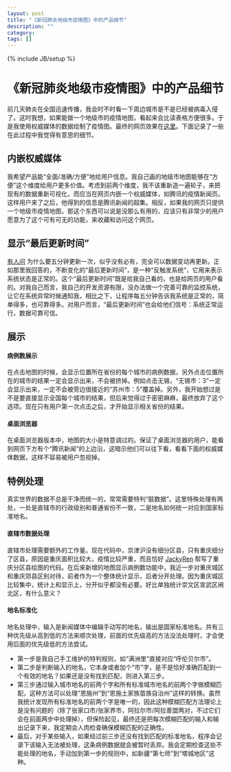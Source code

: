 ```yaml
---
layout: post
title: "《新冠肺炎地级市疫情图》中的产品细节"
description: ""
category: 
tags: []
---
```

{% include JB/setup %}

# 《新冠肺炎地级市疫情图》中的产品细节

前几天肺炎在全国迅速传播，我会时不时看一下周边城市是不是已经被病毒入侵了。这时我想，如果能做一个地级市的疫情地图，看起来会比读表格方便很多。于是我使用权威媒体的数据绘制了疫情图。最终的网页效果在[这里](https://lispczz.github.io/pneumonia/)。下面记录了一些在此过程中我觉得有意思的细节。

## 内嵌权威媒体
我希望产品能“全面/准确/方便”地给用户信息。我自己画的地级市地图能够在“方便”这个维度给用户更多价值。考虑到前两个维度，我不该重新造一遍轮子，来把现有的数据重新可视化，而应当在网页内嵌一个权威媒体，如腾讯的疫情新闻页。这样用户来了之后，他得到的信息是腾讯新闻的超集。相反，如果我的网页只提供一个地级市疫情地图，那这个东西可以说是没那么有用的，应该只有非常少的用户愿意为了这个可有可无的功能，来收藏和访问这个网页。

## 显示“最后更新时间”

[有人问](https://github.com/lispczz/pneumonia/issues/5) 为什么要五分钟更新一次，似乎没有必有，完全可以数据变动再更新。正如那里我回答的，不断变化的“最后更新时间”，是一种“反触发系统“，它用来表示系统状态是正常的。这个“最后更新时间”既是给我自己看的，也是给网页的用户看的。对我自己而言，我自己的开发资源有限，没办法做一个完善可靠的监控系统，让它在系统异常时候通知我，相比之下，让程序每五分钟告诉我系统是正常的，简单得多，也可靠得多。对用户而言，“最后更新时间”也会给他们信号：系统正常运行，数据可靠可信。

## 展示

#### 病例数展示
在点击地图的时候，会显示位置所在省份的每个城市的病例数据，另外点击位置所在的城市的结果一定会显示出来，不会被挤掉。例如点击无锡，“无锡市：3”一定会显示出来，一定不会被旁边很接近的“苏州市：5”覆盖掉。另外，我开始想过是不是要直接显示全国每个城市的结果，但后来觉得过于密密麻麻，最终放弃了这个选项。现在只有用户第一次点击之后，才开始显示相关省份的结果。  
#### 桌面浏览器 
在桌面浏览器版本中，地图的大小是特意调过的。保证了桌面浏览器的用户，能看到网页下方有个“腾讯新闻”的上边沿，这暗示他们可以往下看，看看下面的权威媒体数据，这样不容易被用户忽视掉。

## 特例处理
真实世界的数据不总是干净而统一的，常常需要特判“脏数据”。这里特殊处理有两处，一处是直辖市的行政级别和普通省份不一致，二是地名如何统一对应到国家标准地名。

#### 直辖市数据处理
直辖市处理需要额外的工作量。现在代码中，京津沪没有细分区县，只有重庆细分了区县，原因是重庆面积比较大，疫情比较严重，而且恰好 [JackyRen](https://github.com/JackyRen) 帮写了重庆分区县绘图的代码。在后来新增的地图显示病例数功能中，我近一步对重庆城区和重庆郊县区别对待，前者作为一个整体统计显示，后者分开处理。因为重庆城区比较集中，统计上和显示上，分开似乎都没有必要。好比单独统计崇文区宣武区闸北区，有什么意义？

#### 地名标准化

地名处理中，输入是新闻媒体中编辑手动写的地名，输出是国家标准地名。共有三种优先级从高到低的方法来顺次处理，前面的优先级高的方法没法处理时，才会使用后面的优先级低的方法尝试。

* 第一步是我自己手工维护的特判规则，如“满洲里”直接对应“呼伦贝尔市”。
* 第二步是判断输入的地名，它本身或者加个“市”字，是不是恰好准确匹配到一个有效的地名？如果还是没有找到匹配，则进入第三步。
* 第三步通过输入城市地名的前两个字和所有标准城市地名的前两个字做模糊匹配，这种方法可以处理“恩施州”到“恩施土家族苗族自治州”这样的转换。虽然我统计发现所有标准地名的前两个字是唯一的，因此这种模糊匹配方法理论上是没有问题的（除了张家口市/张家界市，阿拉尔市/阿拉善盟两对，不过它们会在前面两步中处理掉），但保险起见，最终还是把每次模糊匹配的输入和输出记录下来，我定期会人肉检查确保模糊匹配的正确性。
* 最后，对于某些输入，如果经过前三步还没有找到匹配的标准地名，程序会记录下该输入无法被处理，这条病例数据就会被暂时丢弃。我会定期检查这些不能处理的地名，手动加到第一步的规则中，如新疆“第七师”到“塔城地区”这种。

